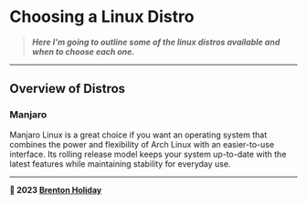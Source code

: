 # Choosing a Linux Distro

> ***Here I'm going to outline some of the linux distros available and when to choose each one.***

---

## Overview of Distros

### Manjaro

Manjaro Linux is a great choice if you want an operating system that combines the power and flexibility of Arch Linux with an easier-to-use interface. Its rolling release model keeps your system up-to-date with the latest features while maintaining stability for everyday use.



---

**🤍 2023 [Brenton Holiday](https://brenton.holiday)**